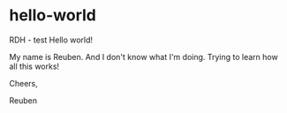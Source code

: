 # hello-world
RDH - test
Hello world!

My name is Reuben. And I don't know what I'm doing. Trying to learn how all this works!

Cheers,

Reuben
